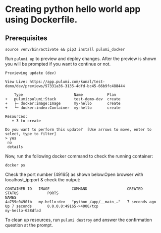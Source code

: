 # Creating python hello world app using Dockerfile. 


## Prerequisites
```
source venv/bin/activate && pip3 install pulumi_docker

```

Run `pulumi up` to preview and deploy changes.  After the preview is shown you will be
    prompted if you want to continue or not.
 ```   
Previewing update (dev)

View Live: https://app.pulumi.com/kunal/test-demo/dev/previews/97331a36-3135-4dfd-bc45-66b9fc488444

     Type                       Name           Plan
 +   pulumi:pulumi:Stack        test-demo-dev  create
 +   ├─ docker:image:Image      my-hello       create
 +   └─ docker:index:Container  my-hello       create

Resources:
    + 3 to create

Do you want to perform this update?  [Use arrows to move, enter to select, type to filter]
> yes
  no
  details

```

Now, run the following docker command to check the running container:

```
docker ps

```
Check the port number (49165) as shown below.Open browser with localhost_ip:port & check the output:
```
CONTAINER ID   IMAGE          COMMAND                  CREATED             STATUS             PORTS                                                 NAMES
4a759c0490fb   my-hello:dev   "python /app/__main_…"   7 seconds ago       Up 7 seconds       0.0.0.0:49165->4000/tcp                               my-hello-638dfad

```
To clean up resources, run `pulumi destroy` and answer the confirmation question at the prompt.
